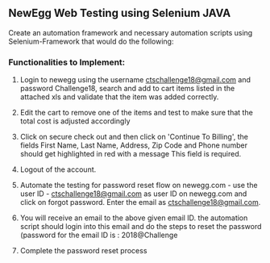 ## NewEgg Web Testing using Selenium JAVA

Create an automation framework and necessary automation scripts using Selenium-Framework that would do the following:

### Functionalities to Implement:

1) Login to newegg using the username ctschallenge18@gmail.com and password Challenge18, search and add to cart items listed in the attached xls and validate that the item was added correctly.

2) Edit the cart to remove one of the items and test to make sure that the total cost is adjusted accordingly

3) Click on secure check out and then click on 'Continue To Billing', the fields First Name, Last Name, Address, Zip Code and Phone number should get highlighted in red with a message This field is required.

4) Logout of the account.

5) Automate the testing for password reset flow on newegg.com - use the user ID - ctschallenge18@gmail.com as user ID on newegg.com and click on forgot password. Enter the email as ctschallenge18@gmail.com.

6) You will receive an email to the above given email ID. the automation script should login into this email and do the steps to reset the password 
(password for the email ID is : 2018@Challenge

7) Complete the password reset process
